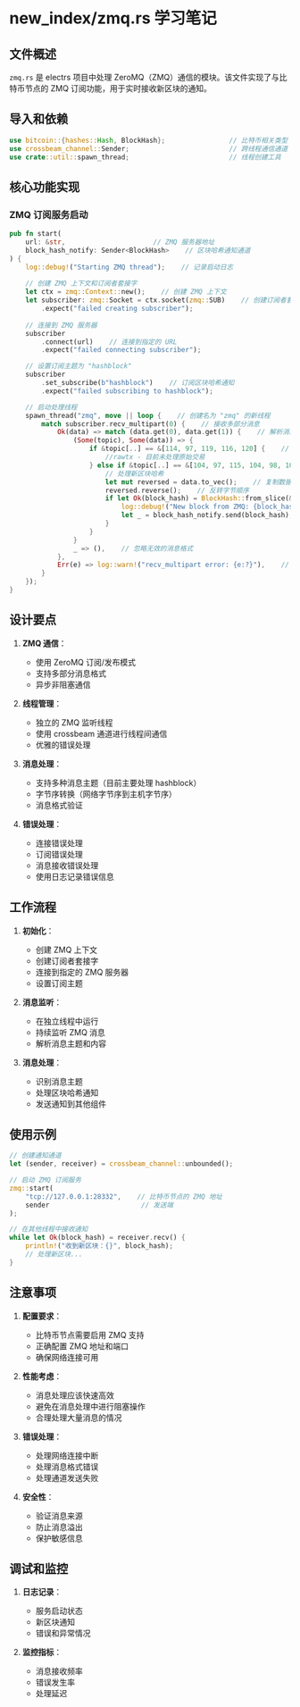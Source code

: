 # new_index/zmq.rs 学习笔记

## 文件概述
`zmq.rs` 是 electrs 项目中处理 ZeroMQ（ZMQ）通信的模块。该文件实现了与比特币节点的 ZMQ 订阅功能，用于实时接收新区块的通知。

## 导入和依赖
```rust
use bitcoin::{hashes::Hash, BlockHash};                // 比特币相关类型
use crossbeam_channel::Sender;                         // 跨线程通信通道
use crate::util::spawn_thread;                         // 线程创建工具
```

## 核心功能实现

### ZMQ 订阅服务启动
```rust
pub fn start(
    url: &str,                      // ZMQ 服务器地址
    block_hash_notify: Sender<BlockHash>    // 区块哈希通知通道
) {
    log::debug!("Starting ZMQ thread");    // 记录启动日志
    
    // 创建 ZMQ 上下文和订阅者套接字
    let ctx = zmq::Context::new();    // 创建 ZMQ 上下文
    let subscriber: zmq::Socket = ctx.socket(zmq::SUB)    // 创建订阅者套接字
        .expect("failed creating subscriber");
    
    // 连接到 ZMQ 服务器
    subscriber
        .connect(url)    // 连接到指定的 URL
        .expect("failed connecting subscriber");

    // 设置订阅主题为 "hashblock"
    subscriber
        .set_subscribe(b"hashblock")    // 订阅区块哈希通知
        .expect("failed subscribing to hashblock");

    // 启动处理线程
    spawn_thread("zmq", move || loop {    // 创建名为 "zmq" 的新线程
        match subscriber.recv_multipart(0) {    // 接收多部分消息
            Ok(data) => match (data.get(0), data.get(1)) {    // 解析消息主题和数据
                (Some(topic), Some(data)) => {
                    if &topic[..] == &[114, 97, 119, 116, 120] {    // "rawtx" 的 ASCII 码
                        //rawtx - 目前未处理原始交易
                    } else if &topic[..] == &[104, 97, 115, 104, 98, 108, 111, 99, 107] {    // "hashblock" 的 ASCII 码
                        // 处理新区块哈希
                        let mut reversed = data.to_vec();    // 复制数据
                        reversed.reverse();    // 反转字节顺序
                        if let Ok(block_hash) = BlockHash::from_slice(&reversed[..]) {    // 转换为 BlockHash
                            log::debug!("New block from ZMQ: {block_hash}");    // 记录新区块日志
                            let _ = block_hash_notify.send(block_hash);    // 发送通知
                        }
                    }
                }
                _ => (),    // 忽略无效的消息格式
            },
            Err(e) => log::warn!("recv_multipart error: {e:?}"),    // 记录接收错误
        }
    });
}
```

## 设计要点

1. **ZMQ 通信**：
   - 使用 ZeroMQ 订阅/发布模式
   - 支持多部分消息格式
   - 异步非阻塞通信

2. **线程管理**：
   - 独立的 ZMQ 监听线程
   - 使用 crossbeam 通道进行线程间通信
   - 优雅的错误处理

3. **消息处理**：
   - 支持多种消息主题（目前主要处理 hashblock）
   - 字节序转换（网络字节序到主机字节序）
   - 消息格式验证

4. **错误处理**：
   - 连接错误处理
   - 订阅错误处理
   - 消息接收错误处理
   - 使用日志记录错误信息

## 工作流程

1. **初始化**：
   - 创建 ZMQ 上下文
   - 创建订阅者套接字
   - 连接到指定的 ZMQ 服务器
   - 设置订阅主题

2. **消息监听**：
   - 在独立线程中运行
   - 持续监听 ZMQ 消息
   - 解析消息主题和内容

3. **消息处理**：
   - 识别消息主题
   - 处理区块哈希通知
   - 发送通知到其他组件

## 使用示例

```rust
// 创建通知通道
let (sender, receiver) = crossbeam_channel::unbounded();

// 启动 ZMQ 订阅服务
zmq::start(
    "tcp://127.0.0.1:28332",    // 比特币节点的 ZMQ 地址
    sender                       // 发送端
);

// 在其他线程中接收通知
while let Ok(block_hash) = receiver.recv() {
    println!("收到新区块：{}", block_hash);
    // 处理新区块...
}
```

## 注意事项

1. **配置要求**：
   - 比特币节点需要启用 ZMQ 支持
   - 正确配置 ZMQ 地址和端口
   - 确保网络连接可用

2. **性能考虑**：
   - 消息处理应该快速高效
   - 避免在消息处理中进行阻塞操作
   - 合理处理大量消息的情况

3. **错误处理**：
   - 处理网络连接中断
   - 处理消息格式错误
   - 处理通道发送失败

4. **安全性**：
   - 验证消息来源
   - 防止消息溢出
   - 保护敏感信息

## 调试和监控

1. **日志记录**：
   - 服务启动状态
   - 新区块通知
   - 错误和异常情况

2. **监控指标**：
   - 消息接收频率
   - 错误发生率
   - 处理延迟 